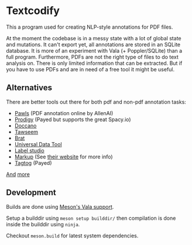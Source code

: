 # Textcodify

This a program used for creating NLP-style annotations for PDF files.

At the moment the codebase is in a messy state with a lot of global state and mutations.
It can't export yet, all annotations are stored in an SQLite database. 
It is more of an experiment with Vala (+ Poppler/SQLite) than a full program.
Furthermore, PDFs are not the right type of files to do text analysis on.
There is only limited information that can be extracted.
But if you have to use PDFs and are in need of a free tool it might be useful.

## Alternatives

There are better tools out there for both pdf and non-pdf annotation tasks:

* [Pawls][11] (PDF annotation online by AllenAI)
* [Prodigy][2] (Payed but supports the great Spacy.io) 
* [Doccano][1]
* [Tawseem][3]
* [Brat][4]
* [Universal Data Tool][8]
* [Label studio][7]
* [Markup][12] (See [their website][13] for more info)
* [Tagtog][5] (Payed)

[And][10] [more][9]

## Development
Builds are done using [Meson's Vala support][6].

Setup a builddir using `meson setup builddir/` then compilation
is done inside the builddir using `ninja`.

Checkout `meson.build` for latest system dependencies.

[1]: https://github.com/doccano/doccano
[2]: https://prodi.gy/
[3]: https://github.com/salsowelim/tawseem
[4]: http://brat.nlplab.org/
[5]: https://www.tagtog.net/
[6]: https://mesonbuild.com/Vala.html
[7]: https://github.com/heartexlabs/label-studio
[8]: https://github.com/UniversalDataTool/universal-data-tool
[9]: https://github.com/heartexlabs/awesome-data-labeling#text
[10]: https://github.com/jsbroks/awesome-dataset-tools#text
[11]: https://github.com/allenai/pawls
[12]: https://github.com/samueldobbie/markup
[13]: https://www.getmarkup.com/